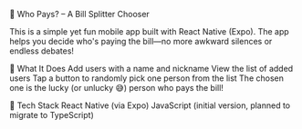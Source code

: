 💸 Who Pays? – A Bill Splitter Chooser

This is a simple yet fun mobile app built with React Native (Expo). The app helps you decide who's paying the bill—no more awkward silences or endless debates!

📱 What It Does
Add users with a name and nickname
View the list of added users
Tap a button to randomly pick one person from the list
The chosen one is the lucky (or unlucky 😅) person who pays the bill!

🔧 Tech Stack
React Native (via Expo)
JavaScript (initial version, planned to migrate to TypeScript)
